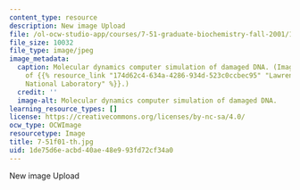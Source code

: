 ```yaml
---
content_type: resource
description: New image Upload
file: /ol-ocw-studio-app/courses/7-51-graduate-biochemistry-fall-2001/1de75d6eacbd40ae48e993fd72cf34a0_7-51f01-th.jpg
file_size: 10032
file_type: image/jpeg
image_metadata:
  caption: Molecular dynamics computer simulation of damaged DNA. (Image courtesy
    of {{% resource_link "174d62c4-634a-4286-934d-523c0ccbec95" "Lawrence Livermore
    National Laboratory" %}}.)
  credit: ''
  image-alt: Molecular dynamics computer simulation of damaged DNA.
learning_resource_types: []
license: https://creativecommons.org/licenses/by-nc-sa/4.0/
ocw_type: OCWImage
resourcetype: Image
title: 7-51f01-th.jpg
uid: 1de75d6e-acbd-40ae-48e9-93fd72cf34a0
---
```

New image Upload